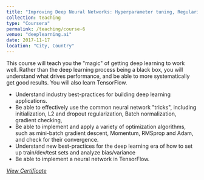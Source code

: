 ```yaml
---
title: "Improving Deep Neural Networks: Hyperparameter tuning, Regularization and Optimization"
collection: teaching
type: "Coursera"
permalink: /teaching/course-6
venue: "deeplearning.ai"
date: 2017-11-17
location: "City, Country"
---
```


This course will teach you the "magic" of getting deep learning to work well. Rather than the deep learning process being a black box, you will understand what drives performance, and be able to more systematically get good results. You will also learn TensorFlow. 

- Understand industry best-practices for building deep learning applications. 
- Be able to effectively use the common neural network "tricks", including initialization, L2 and dropout regularization, Batch normalization, gradient checking, 
- Be able to implement and apply a variety of optimization algorithms, such as mini-batch gradient descent, Momentum, RMSprop and Adam, and check for their convergence. 
- Understand new best-practices for the deep learning era of how to set up train/dev/test sets and analyze bias/variance
- Be able to implement a neural network in TensorFlow. 

[*View Certificate*](https://coursera.org/share/8f39b417c9dd1f4b1c50289a1012f789)
